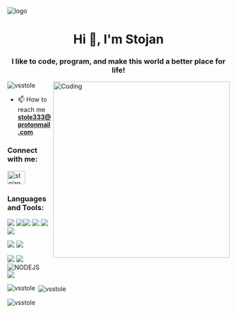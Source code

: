 ![logo](https://cutewallpaper.org/21/galaxy-background-gif/About-Massive-Galaxy-Online-Space-Trading-Adventure-Game.gif)

<h1 align="center">Hi 👋, I'm Stojan</h1>
<h3 align="center">I like to code, program, and make this world a better place for life!</h3>
<img align="right" alt="Coding" width="400" src="https://i.pinimg.com/originals/e4/26/70/e426702edf874b181aced1e2fa5c6cde.gif">
<p align="left"> <img src="https://komarev.com/ghpvc/?username=vsstole&label=Profile%20views&color=0e75b6&style=flat" alt="vsstole" /> </p>

 
- 📫 How to reach me **stole333@protonmail.com**

<h3 align="left">Connect with me:</h3>
<p align="left">
<a href="https://linkedin.com/in/stojan vujosevic" target="blank"><img align="center" src="https://raw.githubusercontent.com/rahuldkjain/github-profile-readme-generator/master/src/images/icons/Social/linked-in-alt.svg" alt="stojan vujosevic" height="30" width="40" /></a>
</p>

<h3 align="left">Languages and Tools:</h3>


 
<p align="left" 



 ![](https://img.shields.io/badge/html5-%23E34F26.svg?style=for-the-badge&logo=html5&logoColor=white) ![](https://img.shields.io/badge/CSS3-1572B6?style=for-the-badge&logo=css3&logoColor=white)![](https://img.shields.io/badge/Bootstrap-563D7C?style=for-the-badge&logo=bootstrap&logoColor=white)
![](https://img.shields.io/badge/Sass-CC6699?style=for-the-badge&logo=sass&logoColor=white) 
![](https://img.shields.io/badge/JavaScript-F7DF1E?style=for-the-badge&logo=javascript&logoColor=black) ![](https://img.shields.io/badge/jQuery-0769AD?style=for-the-badge&logo=jquery&logoColor=white)


 
 ![](https://img.shields.io/badge/Angular-DD0031?style=for-the-badge&logo=angular&logoColor=white)
 ![]( https://img.shields.io/badge/Express.js-404D59?style=for-the-badge)
 

![](https://img.shields.io/badge/PHP-777BB4?style=for-the-badge&logo=php&logoColor=white)
![](https://img.shields.io/badge/MySQL-005C84?style=for-the-badge&logo=mysql&logoColor=white)
![NODEJS](https://img.shields.io/badge/Node.js-43853D?style=for-the-badge&logo=node.js&logoColor=white)<br>
![](https://img.shields.io/badge/Jira-0052CC?style=for-the-badge&logo=Jira&logoColor=white)

 </p>
<p><img align="left" src="https://github-readme-stats.vercel.app/api/top-langs?username=vsstole&show_icons=true&locale=en&layout=compact" alt="vsstole" /></p>

<p>&nbsp;<img align="center" src="https://github-readme-stats.vercel.app/api?username=vsstole&show_icons=true&locale=en" alt="vsstole" /></p>

<p><img align="center" src="https://github-readme-streak-stats.herokuapp.com/?user=vsstole&" alt="vsstole" /></p>
